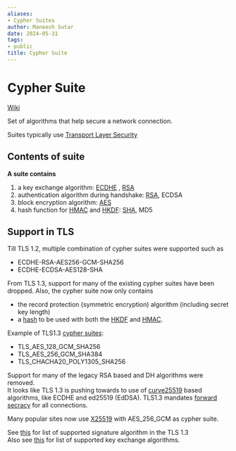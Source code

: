 ```yaml
---
aliases:
- Cypher Suites
author: Maneesh Sutar
date: 2024-05-31
tags:
- public
title: Cypher Suite
---
```


# Cypher Suite

[Wiki](https://en.wikipedia.org/wiki/Cipher_suite)

Set of algorithms that help secure a network connection.

Suites typically use [Transport Layer Security](https://en.wikipedia.org/wiki/Transport_Layer_Security "Transport Layer Security")

## Contents of suite

**A suite contains**

1. a key exchange algorithm: [ECDHE](dh.md#ECDH) , [RSA](rsa.md)
1. authentication algorithm during handshake: [RSA](rsa.md), ECDSA
1. block encryption algorithm: [AES](aes.md)
1. hash function for [HMAC](hashing.md#HMAC) and [HKDF](hashing.md#HKDF): [SHA](sha.md), MD5

## Support in TLS

Till TLS 1.2, multiple combination of cypher suites were supported such as

* ECDHE-RSA-AES256-GCM-SHA256
* ECDHE-ECDSA-AES128-SHA

From TLS 1.3, support for many of the existing cypher suites have been dropped. Also, the cypher suite now only contains

* the record protection (symmetric encryption) algorithm (including secret key length)
* a [hash](hashing.md) to be used with both the [HKDF](hashing.md#HKDF) and [HMAC](hashing.md#HMAC).

Example of TLS1.3 [cypher suites](https://datatracker.ietf.org/doc/html/rfc8446#appendix-B.4):

* TLS_AES_128_GCM_SHA256
* TLS_AES_256_GCM_SHA384
* TLS_CHACHA20_POLY1305_SHA256

Support for many of the legacy RSA based and DH algorithms were removed.  
It looks like TLS 1.3 is pushing towards to use of [curve25519](https://en.wikipedia.org/wiki/Curve25519) based algorithms, like ECDHE and ed25519 (EdDSA). TLS1.3 mandates [forward secracy](forward_secracy.md) for all connections.

Many popular sites now use [X25519](https://en.wikipedia.org/wiki/Curve25519) with AES_256_GCM as cypher suite.

See [this](https://datatracker.ietf.org/doc/html/rfc8446#section-4.2.3) for list of supported signature algorithm in the TLS 1.3  
Also see [this](https://datatracker.ietf.org/doc/html/rfc8446#section-4.2.7) for list of supported key exchange algorithms.
